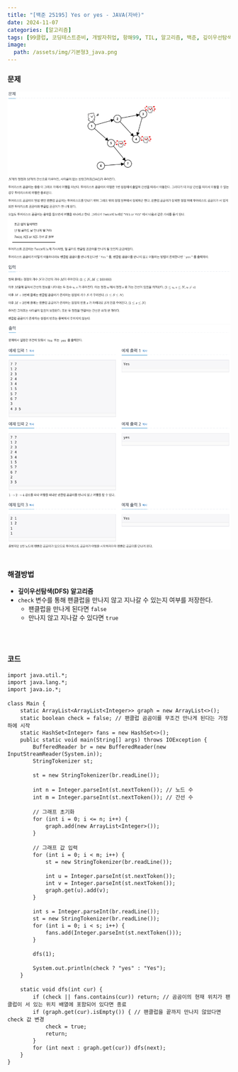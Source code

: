 ```yaml
---
title: "[백준 25195] Yes or yes - JAVA(자바)"
date: 2024-11-07
categories: [알고리즘]
tags: [99클럽, 코딩테스트준비, 개발자취업, 항해99, TIL, 알고리즘, 백준, 깊이우선탐색]
image:
  path: /assets/img/기본형3_java.png
---
```


### 문제
![img](/assets/img/algorithm/백준25195-1.png)
![img](/assets/img/algorithm/백준25195-2.png)
<br /><br />

### 해결방법
- **깊이우선탐색(DFS) 알고리즘**
- `check` 변수를 통해 팬클럽을 만나지 않고 지나갈 수 있는지 여부를 저장한다.
    - 팬클럽을 만나게 된다면 `false`
    - 만나지 않고 지나갈 수 있다면 `true`

<br /><br />

### 코드
```
import java.util.*;
import java.lang.*;
import java.io.*;

class Main {
    static ArrayList<ArrayList<Integer>> graph = new ArrayList<>();
    static boolean check = false; // 팬클럽 곰곰이를 무조건 만나게 된다는 가정 하에 시작
    static HashSet<Integer> fans = new HashSet<>();
    public static void main(String[] args) throws IOException {
        BufferedReader br = new BufferedReader(new InputStreamReader(System.in));
        StringTokenizer st;

        st = new StringTokenizer(br.readLine());

        int n = Integer.parseInt(st.nextToken()); // 노드 수
        int m = Integer.parseInt(st.nextToken()); // 간선 수

        // 그래프 초기화
        for (int i = 0; i <= n; i++) {
            graph.add(new ArrayList<Integer>());
        }

        // 그래프 값 입력
        for (int i = 0; i < m; i++) {
            st = new StringTokenizer(br.readLine());

            int u = Integer.parseInt(st.nextToken());
            int v = Integer.parseInt(st.nextToken());
            graph.get(u).add(v);
        }

        int s = Integer.parseInt(br.readLine());
        st = new StringTokenizer(br.readLine());
        for (int i = 0; i < s; i++) {
            fans.add(Integer.parseInt(st.nextToken()));
        }

        dfs(1);

        System.out.println(check ? "yes" : "Yes");
    }

    static void dfs(int cur) {
        if (check || fans.contains(cur)) return; // 곰곰이의 현재 위치가 팬클럽이 서 있는 위치 배열에 포함되어 있다면 종료
        if (graph.get(cur).isEmpty()) { // 팬클럽을 끝까지 만나지 않았다면 check 값 변경
            check = true;
            return;
        }
        for (int next : graph.get(cur)) dfs(next);
    }
}
```
 
